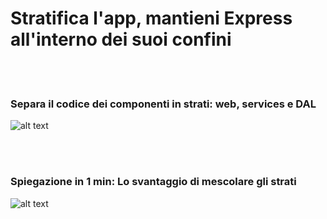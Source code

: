 # Stratifica l'app, mantieni Express all'interno dei suoi confini

<br/><br/>

 ### Separa il codice dei componenti in strati: web, services e DAL

![alt text](https://github.com/i0natan/nodebestpractices/blob/master/assets/images/structurebycomponents.PNG "Separa i componenti in strati")

 <br/><br/>

### Spiegazione in 1 min: Lo svantaggio di mescolare gli strati

![alt text](https://github.com/i0natan/nodebestpractices/blob/master/assets/images/keepexpressinweb.gif "Lo svantaggio di mescolare gli strati")
